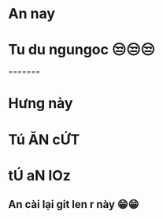 # An nay

# Tu du ngungoc 😒😒😒
=======
# Hưng này
# Tú ĂN cỨT
# tÚ aN lOz

## An cài lại git len r này 😁😁